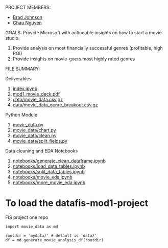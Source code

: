 PROJECT MEMBERS:
- [Brad Johnson](https://github.com/climatebrad)
- [Chau Nguyen](https://github.com/chaugnguyen)

GOALS:
Provide Microsoft with actionable insights on how to start a movie studio.
1. Provide analysis on most financially successful genres (profitable, high ROI)
1. Provide insights on movie-goers most highly rated genres

FILE SUMMARY:

Deliverables
1. [index.ipynb](index.ipynb)
1. [mod1_movie_deck.pdf](mod1_movie_deck.pdf)
1. [data/movie_data.csv.gz](data/movie_data.csv.gz)
1. [data/movie_data_genre_breakout.csv.gz](data/movie_data_genre_breakout.csv.gz)

Python Module
1. [movie_data.py](movie_data.py)
1. [movie_data/chart.py](movie_data/chart.py)
1. [movie_data/clean.py](movie_data/clean.py)
1. [movie_data/split_fields.py](movie_data/split_fields.py)

Data cleaning and EDA Notebooks
1. [notebooks/generate_clean_dataframe.ipynb](notebooks/generate_clean_dataframe.ipynb)
1. [notebooks/load_data_tables.ipynb](notebooks/load_data_tables.ipynb)
1. [notebooks/split_data_tables.ipynb](notebooks/split_data_tables.ipynb)
1. [notebooks/movie_eda.ipynb](notebooks/movie_eda.ipynb)
1. [notebooks/more_movie_eda.ipynb](notebooks/more_movie_eda.ipynb)


# To load the datafis-mod1-project
FIS project one repo

```
import movie_data as md

rootdir = 'mydata/' # default is 'data/'
df = md.generate_movie_analysis_df(rootdir)
